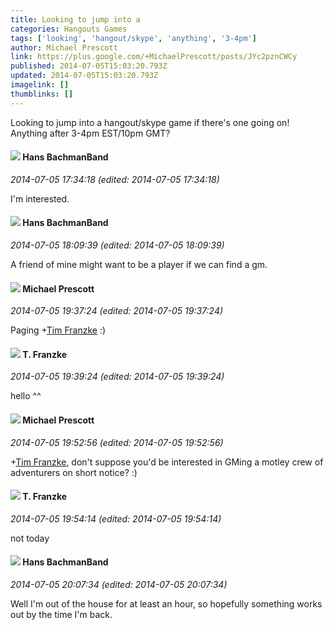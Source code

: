 ```yaml
---
title: Looking to jump into a
categories: Hangouts Games
tags: ['looking', 'hangout/skype', 'anything', '3-4pm']
author: Michael Prescott
link: https://plus.google.com/+MichaelPrescott/posts/JYc2pznCWCy
published: 2014-07-05T15:03:20.793Z
updated: 2014-07-05T15:03:20.793Z
imagelink: []
thumblinks: []
---
```


Looking to jump into a hangout/skype game if there&#39;s one going on! Anything after 3-4pm EST/10pm GMT?
<div id='comment z12tj55xezfcvlwnc22oef2zzznddt105'>
  <h4><img src='{{site.baseurl}}//images/avatars/117822954206033280346_photo.jpg'> Hans BachmanBand</h4>
      <p><cite>2014-07-05 17:34:18 (edited: 2014-07-05 17:34:18)</cite></p>
        <p>I&#39;m interested.</p>
</div>
        

<div id='comment z12tj55xezfcvlwnc22oef2zzznddt105'>
  <h4><img src='{{site.baseurl}}//images/avatars/117822954206033280346_photo.jpg'> Hans BachmanBand</h4>
      <p><cite>2014-07-05 18:09:39 (edited: 2014-07-05 18:09:39)</cite></p>
        <p>A friend of mine might want to be a player if we can find a gm.</p>
</div>
        

<div id='comment z12tj55xezfcvlwnc22oef2zzznddt105'>
  <h4><img src='{{site.baseurl}}//images/avatars/101025241405784788544_photo.jpg'> Michael Prescott</h4>
      <p><cite>2014-07-05 19:37:24 (edited: 2014-07-05 19:37:24)</cite></p>
        <p>Paging <span class="proflinkWrapper"><span class="proflinkPrefix">+</span><a class="proflink" href="https://plus.google.com/110330901807759406775" oid="110330901807759406775">Tim Franzke</a></span> :)</p>
</div>
        

<div id='comment z12tj55xezfcvlwnc22oef2zzznddt105'>
  <h4><img src='{{site.baseurl}}//images/avatars/110330901807759406775_photo.jpg'> T. Franzke</h4>
      <p><cite>2014-07-05 19:39:24 (edited: 2014-07-05 19:39:24)</cite></p>
        <p>hello ^^</p>
</div>
        

<div id='comment z12tj55xezfcvlwnc22oef2zzznddt105'>
  <h4><img src='{{site.baseurl}}//images/avatars/101025241405784788544_photo.jpg'> Michael Prescott</h4>
      <p><cite>2014-07-05 19:52:56 (edited: 2014-07-05 19:52:56)</cite></p>
        <p><span class="proflinkWrapper"><span class="proflinkPrefix">+</span><a class="proflink" href="https://plus.google.com/110330901807759406775" oid="110330901807759406775">Tim Franzke</a></span>, don&#39;t suppose you&#39;d be interested in GMing a motley crew of adventurers on short notice? :)</p>
</div>
        

<div id='comment z12tj55xezfcvlwnc22oef2zzznddt105'>
  <h4><img src='{{site.baseurl}}//images/avatars/110330901807759406775_photo.jpg'> T. Franzke</h4>
      <p><cite>2014-07-05 19:54:14 (edited: 2014-07-05 19:54:14)</cite></p>
        <p>not today</p>
</div>
        

<div id='comment z12tj55xezfcvlwnc22oef2zzznddt105'>
  <h4><img src='{{site.baseurl}}//images/avatars/117822954206033280346_photo.jpg'> Hans BachmanBand</h4>
      <p><cite>2014-07-05 20:07:34 (edited: 2014-07-05 20:07:34)</cite></p>
        <p>Well I&#39;m out of the house for at least an hour, so hopefully something works out by the time I&#39;m back.</p>
</div>
        